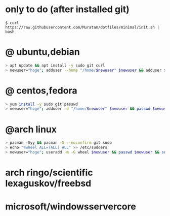 # only to do (after installed git)
```
$ curl https://raw.githubusercontent.com/Muratam/dotfiles/minimal/init.sh | bash
```

# @ ubuntu,debian
```sh
> apt update && apt install -y sudo git curl
> newuser="hoge"; adduser --home "/home/$newuser" $newuser && adduser $newuser sudo && su $newuser
```

# @ centos,fedora
```sh
> yum install -y sudo git passwd
> newuser="hoge"; adduser -d "/home/$newuser" $newuser && passwd $newuser && usermod -aG wheel $newuser && su $newuser
```

# @arch linux
```sh
> pacman -Syy && pacman -S --noconfirm git sudo
> echo "%wheel ALL=(ALL) ALL" >> /etc/sudoers
> newuser="hoge"; useradd -m -G wheel $newuser && passwd $newuser && su $newuser
```


# arch ringo/scientific lexaguskov/freebsd
# microsoft/windowsservercore